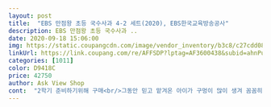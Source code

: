 ```yaml
---
layout: post 
title:  "EBS 만점왕 초등 국수사과 4-2 세트(2020), EBS한국교육방송공사" 
description: EBS 만점왕 초등 국수사과 ..
date: 2020-09-18 15:06:00 
img: https://static.coupangcdn.com/image/vendor_inventory/b3c8/c27cdd08195ebc17c281611b85d80ea0a1f69a3d9e7882d970346738f715.jpg 
linkUrl: https://link.coupang.com/re/AFFSDP?lptag=AF3600438&subid=ahnPublicAsk&pageKey=1792396222&itemId=3049983379&vendorItemId=71038000310&traceid=V0-113-7dc6b55df82778cf 
categories: [1011] 
color: D9418C 
price: 42750 
author: Ask View Shop 
cont:  "2학기 준비하기위해 구매<br/>그동안 믿고 맡겨온 아이가 구멍이 많이 생겨 꼼꼼히 처음부터 다시 시작하려고 사보았습니다.<br/><br/>내용도좋고보기편하게되어있어서만족합니다<br/>배송하루만에 도착<br/>수준으로 본다면 아주 기본이라고 생각하시면 될것같아요<br/>수학익힘보다 쉽다?!!!!!ㅎㅎㅎㅎ<br/>역시만점왕 꾸준히 이용하고 있네요<br/>혼자 거뜬히 풀수 있어요.<br/> 원격으로 강의도 듣고 풉니다<br/>" 
---
```

